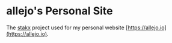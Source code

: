 # allejo's Personal Site

The [stakx](http://stakx.io) project used for my personal website [https://allejo.io](https://allejo.io).
